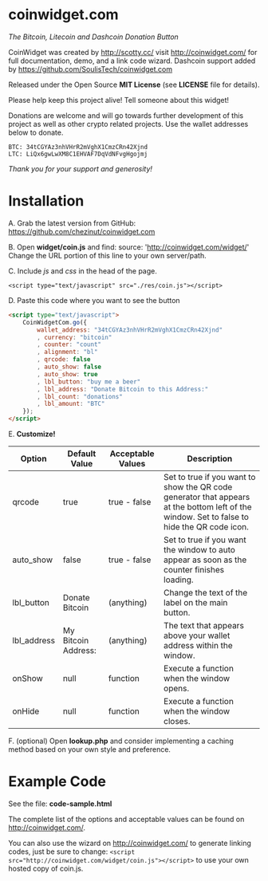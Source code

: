 coinwidget.com
==============

*The Bitcoin, Litecoin and Dashcoin Donation Button*

CoinWidget was created by http://scotty.cc/ visit http://coinwidget.com/ for full documentation, demo, and a link code wizard.
Dashcoin support added by https://github.com/SoulisTech/coinwidget.com

Released under the Open Source **MIT License** (see **LICENSE** file for details).

Please help keep this project alive! Tell someone about this widget! 

Donations are welcome and will go towards further development of this project as well as other crypto related projects. Use the wallet addresses below to donate. 

	BTC: 34tCGYAz3nhVHrR2mVghX1CmzCRn42Xjnd
	LTC: LiQx6gwLwXM8C1EHVAF7DqVdNFvgHgojmj

*Thank you for your support and generosity!*


Installation
==============
A. Grab the latest version from GitHub: https://github.com/chezinut/coinwidget.com

B. Open **widget/coin.js** and find:
	source: 'http://coinwidget.com/widget/'
   Change the URL portion of this line to your own server/path.

C. Include *js* and *css* in the head of the page.

	<script type="text/javascript" src="./res/coin.js"></script>

D. Paste this code where you want to see the button

```html
<script type="text/javascript">
	CoinWidgetCom.go({
		wallet_address: "34tCGYAz3nhVHrR2mVghX1CmzCRn42Xjnd"
		, currency: "bitcoin"
		, counter: "count"
		, alignment: "bl"
		, qrcode: false
		, auto_show: false
		, auto_show: true
		, lbl_button: "buy me a beer"
		, lbl_address: "Donate Bitcoin to this Address:"
		, lbl_count: "donations"
		, lbl_amount: "BTC"
	});
</script>
```

E. __Customize!__

| Option      | Default Value         | Acceptable Values | Description                                                                                                                                 |
|-------------|-----------------------|-------------------|---------------------------------------------------------------------------------------------------------------------------------------------|
| qrcode      | true                  | true - false      | Set to true if you want to show the QR code generator that appears at the bottom left of the window. Set to false to hide the QR code icon. |
| auto_show   | false                 | true - false      | Set to true if you want the window to auto appear as soon as the counter finishes loading.                                                  |
| lbl_button  | Donate Bitcoin      | (anything)        | Change the text of the label on the main button.                                                                                            |
| lbl_address | My Bitcoin Address: | (anything)        | The text that appears above your wallet address within the window.                                                                          |
| onShow      | null                  | function          | Execute a function when the window opens.                                                                                                   |
| onHide      | null                  | function          | Execute a function when the window closes.                       

F. (optional) Open **lookup.php** and consider implementing a caching method based on your own style and preference.


Example Code
==============

See the file: **code-sample.html**

The complete list of the options and acceptable values can be found on http://coinwidget.com/.

You can also use the wizard on http://coinwidget.com/ to generate linking codes, just be sure to change: `<script src="http://coinwidget.com/widget/coin.js"></script>` to use your own hosted copy of coin.js.

